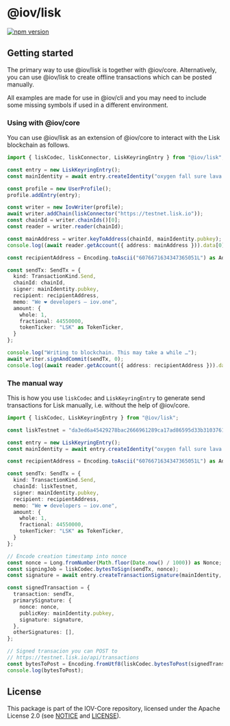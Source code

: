# @iov/lisk

[![npm version](https://img.shields.io/npm/v/@iov/lisk.svg)](https://www.npmjs.com/package/@iov/lisk)

## Getting started

The primary way to use @iov/lisk is together with @iov/core. Alternatively,
you can use @iov/lisk to create offline transactions which can be posted manually.

All examples are made for use in @iov/cli and you may need to include some
missing symbols if used in a different environment.

### Using with @iov/core

You can use @iov/lisk as an extension of @iov/core to interact with the
Lisk blockchain as follows.

```ts
import { liskCodec, liskConnector, LiskKeyringEntry } from "@iov/lisk";

const entry = new LiskKeyringEntry();
const mainIdentity = await entry.createIdentity("oxygen fall sure lava energy veteran enroll frown question detail include maximum");

const profile = new UserProfile();
profile.addEntry(entry);

const writer = new IovWriter(profile);
await writer.addChain(liskConnector("https://testnet.lisk.io"));
const chainId = writer.chainIds()[0];
const reader = writer.reader(chainId);

const mainAddress = writer.keyToAddress(chainId, mainIdentity.pubkey);
console.log((await reader.getAccount({ address: mainAddress })).data[0].balance);

const recipientAddress = Encoding.toAscii("6076671634347365051L") as Address;

const sendTx: SendTx = {
  kind: TransactionKind.Send,
  chainId: chainId,
  signer: mainIdentity.pubkey,
  recipient: recipientAddress,
  memo: "We ❤️ developers – iov.one",
  amount: {
    whole: 1,
    fractional: 44550000,
    tokenTicker: "LSK" as TokenTicker,
  }
};

console.log("Writing to blockchain. This may take a while …");
await writer.signAndCommit(sendTx, 0);
console.log((await reader.getAccount({ address: recipientAddress })).data[0].balance);
```

### The manual way

This is how you use `liskCodec` and `LiskKeyringEntry` to generate send transactions
for Lisk manually, i.e. without the help of @iov/core.

```ts
import { liskCodec, LiskKeyringEntry } from "@iov/lisk";

const liskTestnet = "da3ed6a45429278bac2666961289ca17ad86595d33b31037615d4b8e8f158bba" as ChainId;

const entry = new LiskKeyringEntry();
const mainIdentity = await entry.createIdentity("oxygen fall sure lava energy veteran enroll frown question detail include maximum");

const recipientAddress = Encoding.toAscii("6076671634347365051L") as Address;

const sendTx: SendTx = {
  kind: TransactionKind.Send,
  chainId: liskTestnet,
  signer: mainIdentity.pubkey,
  recipient: recipientAddress,
  memo: "We ❤️ developers – iov.one",
  amount: {
    whole: 1,
    fractional: 44550000,
    tokenTicker: "LSK" as TokenTicker,
  }
};

// Encode creation timestamp into nonce
const nonce = Long.fromNumber(Math.floor(Date.now() / 1000)) as Nonce;
const signingJob = liskCodec.bytesToSign(sendTx, nonce);
const signature = await entry.createTransactionSignature(mainIdentity, signingJob.bytes, signingJob.prehashType, liskTestnet);

const signedTransaction = {
  transaction: sendTx,
  primarySignature: {
    nonce: nonce,
    publicKey: mainIdentity.pubkey,
    signature: signature,
  },
  otherSignatures: [],
};

// Signed transacion you can POST to
// https://testnet.lisk.io/api/transactions
const bytesToPost = Encoding.fromUtf8(liskCodec.bytesToPost(signedTransaction));
console.log(bytesToPost);
```

## License

This package is part of the IOV-Core repository, licensed under the Apache License 2.0
(see [NOTICE](https://github.com/iov-one/iov-core/blob/master/NOTICE) and [LICENSE](https://github.com/iov-one/iov-core/blob/master/LICENSE)).
